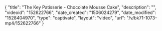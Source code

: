 {
    "title": "The Key Patisserie - Chocolate Mousse Cake",
    "description": "",
    "videoid": "152622766",
    "date_created": "1506024279",
    "date_modified": "1528404970",
    "type": "captivate",
    "layout": "video",
    "url": "\/v\/bk71-1073-mp4\/152622766"
}